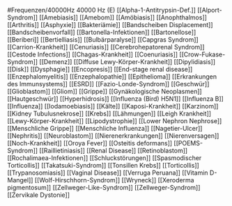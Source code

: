 #Frequenzen/40000Hz
40000 Hz (E)
[[Alpha-1-Antitrypsin-Def.]]
[[Alport-Syndrom]]
[[Amebiasis]]
[[Amebom]]
[[Amöbiasis]]
[[Anophthalmos]]
[[Arthritis]]
[[Asphyxie]]
[[Bakteriämie]]
[[Bandscheiben Displacement]]
[[Bandscheibenvorfall]]
[[Bartonella-Infektionen]]
[[Bartonellose]]
[[Beriberi]]
[[Bertielliasis]]
[[Bulbärparalyse]]
[[Capgras Syndrom]]
[[Carrion-Krankheit]]
[[Cenuriasis]]
[[Cerebrohepatorenal Syndrom]]
[[Cestode Infections]]
[[Chagas-Krankheit]]
[[Coenuriasis]]
[[Crow-Fukase-Syndrom]]
[[Demenz]]
[[Diffuse Lewy-Körper-Krankheit]]
[[Dipylidiasis]]
[[Disk]]
[[Dysphagie]]
[[Encopresis]]
[[End-stage renal disease]]
[[Enzephalomyelitis]]
[[Enzephalopathie]]
[[Epithelioma]]
[[Erkrankungen des Immunsystems]]
[[ESRD]]
[[Fazio-Londe-Syndrom]]
[[Geschwür]]
[[Glioblastom]]
[[Gliom]]
[[Grippe]]
[[Gynäkologische Neoplasmen]]
[[Hautgeschwür]]
[[Hyperhidrosis]]
[[Influenza (Bird) H5N1]]
[[Influenza B]]
[[Influenza]]
[[Iodamoebiasis]]
[[Kälte]]
[[Kaposi-Krankheit]]
[[Karzinom]]
[[Kidney Tubulusnekrose]]
[[Krebs]]
[[Lähmungen]]
[[Leigh Krankheit]]
[[Lewy-Körper-Krankheit]]
[[Lipodystrophie]]
[[Lower Nephron Nephrose]]
[[Menschliche Grippe]]
[[Menschliche Influenza]]
[[Nagetier-Ulcer]]
[[Nephritis]]
[[Neuroblastom]]
[[Nierenerkrankungen]]
[[Nierenversagen]]
[[Noch-Krankheit]]
[[Oroya Fever]]
[[Osteitis deformans]]
[[POEMS-Syndrom]]
[[Raillietiniasis]]
[[Renal Disease]]
[[Retinoblastom]]
[[Rochalimaea-Infektionen]]
[[Schluckstörungen]]
[[Spasmodischer Torticollis]]
[[Takatsuki-Syndrom]]
[[Tonsillen Krebs]]
[[Torticollis]]
[[Trypanosomiasis]]
[[Vaginal Disease]]
[[Verruga Peruana]]
[[Vitamin D-Mangel]]
[[Wolf-Hirschhorn-Syndrom]]
[[Wryneck]]
[[Xeroderma pigmentosum]]
[[Zellweger-Like-Syndrom]]
[[Zellweger-Syndrom]]
[[Zervikale Dystonie]]